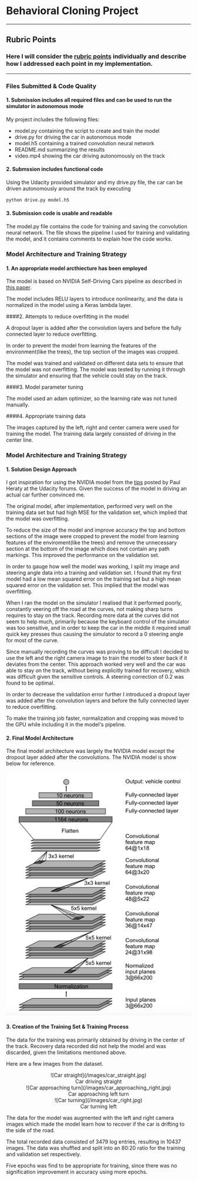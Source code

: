 # **Behavioral Cloning Project** 
---

## Rubric Points
### Here I will consider the [rubric points](https://review.udacity.com/#!/rubrics/432/view) individually and describe how I addressed each point in my implementation.  

---
### Files Submitted & Code Quality

#### 1. Submission includes all required files and can be used to run the simulator in autonomous mode

My project includes the following files:
* model.py containing the script to create and train the model
* drive.py for driving the car in autonomous mode
* model.h5 containing a trained convolution neural network 
* README.md summarizing the results
* video.mp4 showing the car driving autonomously on the track

#### 2. Submssion includes functional code
Using the Udacity provided simulator and my drive.py file, the car can be driven autonomously around the track by executing 
```sh
python drive.py model.h5
```

#### 3. Submission code is usable and readable

The model.py file contains the code for training and saving the convolution neural network. The file shows the pipeline I used for training and validating the model, and it contains comments to explain how the code works.

### Model Architecture and Training Strategy

#### 1. An appropriate model arcthiecture has been employed
 
 The model is based on NVIDIA Self-Driving Cars pipeline as described in [this paper](http://images.nvidia.com/content/tegra/automotive/images/2016/solutions/pdf/end-to-end-dl-using-px.pdf). 
 
The model includes RELU layers to introduce nonlinearity, and the data is normalized in the model using a Keras lambda layer. 

####2. Attempts to reduce overfitting in the model

A dropout layer is added after the convolution layers and before the fully connected layer to reduce overfitting.

In order to prevent the model from learning the features of the environment(like the trees), the top section of the images was cropped. 

The model was trained and validated on different data sets to ensure that the model was not overfitting. The model was tested by running it through the simulator and ensuring that the vehicle could stay on the track.

####3. Model parameter tuning

The model used an adam optimizer, so the learning rate was not tuned manually.

####4. Appropriate training data

The images captured by the left, right and center camera were used for training the model. The training data largely consisted of driving in the center line.

### Model Architecture and Training Strategy

#### 1. Solution Design Approach

I got inspiration for using the NVIDIA model from the [tips](https://carnd-forums.udacity.com/questions/26214464/behavioral-cloning-cheatsheet) posted by Paul Heraty at the Udacity forums. Given the success of the model in driving an actual car further convinced me.

The original model, after implementation, performed very well on the training data set but had high MSE for the validation set, which implied that the model was overfitting.

To reduce the size of the model and improve accuracy the top and bottom sections of the image were cropped to prevent the model from learning features of the enviroment(like the trees) and remove the unnecessary section at the bottom of the image which does not contain any path markings. This improved the performance on the validation set.

In order to gauge how well the model was working, I split my image and steering angle data into a training and validation set. I found that my first model had a low mean squared error on the training set but a high mean squared error on the validation set. This implied that the model was overfitting. 

When I ran the model on the simulator I realised that it performed poorly, constantly veering off the road at the curves, not making sharp turns requires to stay on the track. Recording more data at the curves did not seem to help much, primarily because the keyboard control of the simulator was too sensitive, and in order to keep the car in the middle it required small quick key presses thus causing the simulator to record a 0 steering angle for most of the curve.

Since manually recording the curves was proving to be difficult I decided to use the left and the right camera image to train the model to steer back if it deviates from the center. This approach worked very well and the car was able to stay on the track, without being explicitly trained for recovery, which was difficult given the sensitive controls. A steering correction of 0.2 was found to be optimal.

In order to decrease the validatiion error further I introduced a dropout layer was added after the convolution layers and before the fully connected layer to reduce overfitting.

To make the training job faster, normalization and cropping was moved to the GPU while including it in the model's pipeline.

#### 2. Final Model Architecture

The final model architecture was largely the NVIDIA model except the dropout layer added after the convolutions. The NVIDIA model is show below for reference.

![NVIDIA Model](/nvidia_model.png?raw=true)

#### 3. Creation of the Training Set & Training Process

The data for the training was primarily obtained by driving in the center of the track. Recovery data recorded did not help the model and was discarded, given the limitations mentioned above.

Here are a few images from the dataset.

<p align="center">
![Car straight](/images/car_straight.jpg)
<br>
Car driving straight
<br>
![Car approaching turn](/images/car_approaching_right.jpg)
<br>
Car approaching left turn
<br>
![Car turning](/images/car_right.jpg)
<br>
Car turning left
<br>
</p>
The data for the model was augmented with the left and right camera images which made the model learn how to recover if the car is drifting to the side of the road.

The total recorded data consisted of 3479 log entries, resulting in 10437 images. The data was shuffled and split into an 80:20 ratio for the training and validation set respectively. 

Five epochs was find to be appropriate for training, since there was no signification improvement in accuracy using more epochs.
